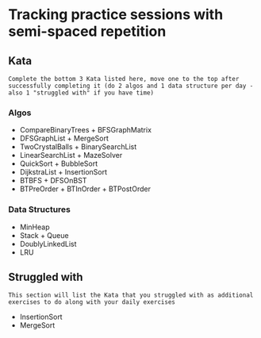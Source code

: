 # Tracking practice sessions with semi-spaced repetition

## Kata
    Complete the bottom 3 Kata listed here, move one to the top after successfully completing it (do 2 algos and 1 data structure per day - also 1 "struggled with" if you have time)

### Algos
- CompareBinaryTrees + BFSGraphMatrix
- DFSGraphList + MergeSort
- TwoCrystalBalls + BinarySearchList
- LinearSearchList + MazeSolver
- QuickSort + BubbleSort
- DijkstraList + InsertionSort
- BTBFS + DFSOnBST
- BTPreOrder + BTInOrder + BTPostOrder

### Data Structures
- MinHeap
- Stack + Queue
- DoublyLinkedList
- LRU

## Struggled with
    This section will list the Kata that you struggled with as additional exercises to do along with your daily exercises

- InsertionSort
- MergeSort
